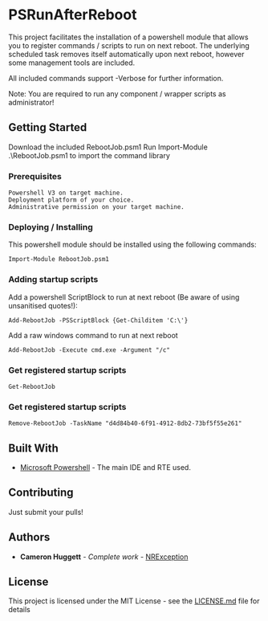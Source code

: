 # PSRunAfterReboot

This project facilitates the installation of a powershell module that allows you to register commands / scripts to run on next reboot.
The underlying scheduled task removes itself automatically upon next reboot, however some management tools are included.

All included commands support -Verbose for further information.

Note: You are required to run any component / wrapper scripts as administrator!

## Getting Started

Download the included RebootJob.psm1
Run Import-Module .\RebootJob.psm1 to import the command library

### Prerequisites

```
Powershell V3 on target machine.
Deployment platform of your choice.
Administrative permission on your target machine.
```

### Deploying / Installing

This powershell module should be installed using the following commands:

```
Import-Module RebootJob.psm1
```

### Adding startup scripts

Add a powershell ScriptBlock to run at next reboot (Be aware of using unsanitised quotes!):

```
Add-RebootJob -PSScriptBlock {Get-Childitem 'C:\'}
```

Add a raw windows command to run at next reboot

```
Add-RebootJob -Execute cmd.exe -Argument "/c"
```

### Get registered startup scripts

```
Get-RebootJob
```

### Get registered startup scripts

```
Remove-RebootJob -TaskName "d4d84b40-6f91-4912-8db2-73bf5f55e261"
```

## Built With

* [Microsoft Powershell](https://code.visualstudio.com/) - The main IDE and RTE used.

## Contributing

Just submit your pulls!

## Authors

* **Cameron Huggett** - *Complete work* - [NRException](https://github.com/NRException)

## License

This project is licensed under the MIT License - see the [LICENSE.md](LICENSE.md) file for details
